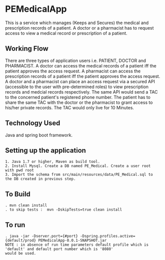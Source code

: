 # PEMedicalApp
This is a service which manages (Keeps and Secures) the medical and prescription records of a patient. A doctor or a pharmacist has to request access to view a medical record or prescription of a patient.

## Working Flow 
There are three types of application users i.e. PATIENT, DOCTOR and PHARMACIST. A doctor can access the medical records of a patient iff the patient approves the access request. A pharmacist can access the prescription records of a patient iff the patient approves the access request. A doctor and a pharmacist can place an access request via a secured API (accessible to the user with pre-determined roles) to view prescription records and medcial records respectively. The same API would send a TAC to the concerned patient's registered phone number. The patient has to share the same TAC with the doctor or the pharmacist to grant access to his/her private records. The TAC would only live for 10 Minutes.

## Technology Used
Java and spring boot framework.

## Setting up the application
```
1. Java 1.7 or higher, Maven as build tool.
2. Install Mysql. Create a DB named PE_Medical. Create a user root with pwd root
3. Import the schema from src/main/resources/data/PE_Medical.sql to the DB created in previous step.
```
## To Build
```
. mvn clean install 
. to skip tests :  mvn -DskipTests=true clean install
```
## To run
```
. java -jar -Dserver.port={#port} -Dspring.profiles.active={default/prod} PEMedicalApp-0.0.1-SNAPSHOT.jar
NOTE : in absence of run time parameters default profile which is 'default' and default port number which is '8080'
would be used.
```
